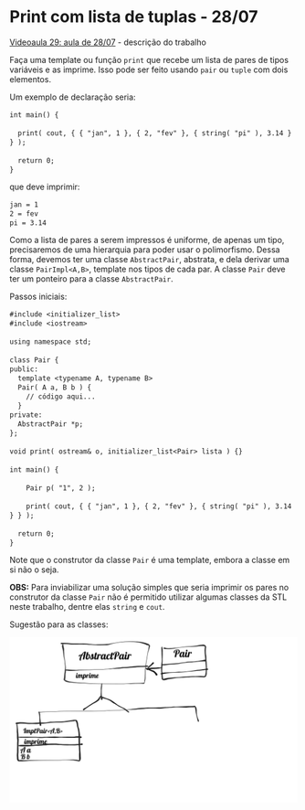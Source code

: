 # Print com lista de tuplas - 28/07

[Videoaula 29: aula de 28/07](https://www.loom.com/share/d4ffc8f5bffa4222b02af3e168527092) - descrição do trabalho

Faça uma template ou função `print` que recebe um lista de pares de tipos variáveis e as imprime. Isso pode ser feito usando `pair` ou `tuple` com dois elementos.

Um exemplo de declaração seria:

```
int main() {
 
  print( cout, { { "jan", 1 }, { 2, "fev" }, { string( "pi" ), 3.14 } } );
  
  return 0;
}
```

que deve imprimir:

```
jan = 1
2 = fev
pi = 3.14
```

Como a lista de pares a serem impressos é uniforme, de apenas um tipo, precisaremos de uma hierarquia para poder usar o polimorfismo. Dessa forma, devemos ter uma classe `AbstractPair`, abstrata, e dela derivar uma classe `PairImpl<A,B>`, template nos tipos de cada par. A classe `Pair` deve ter um ponteiro para a classe `AbstractPair`.


Passos iniciais:

```
#include <initializer_list>
#include <iostream>

using namespace std;

class Pair {
public:
  template <typename A, typename B>
  Pair( A a, B b ) {
    // código aqui...
  }
private:
  AbstractPair *p;
};

void print( ostream& o, initializer_list<Pair> lista ) {}

int main() {
 
    Pair p( "1", 2 );
  
    print( cout, { { "jan", 1 }, { 2, "fev" }, { string( "pi" ), 3.14 } } );

  return 0;  
}
```

Note que o construtor da classe `Pair` é uma template, embora a classe em si não o seja.

**OBS:** Para inviabilizar uma solução simples que seria imprimir os pares no construtor da classe `Pair` não é permitido utilizar algumas classes da STL neste trabalho, dentre elas `string` e `cout`.

Sugestão para as classes:

<img src="pair.svg" />